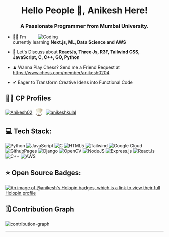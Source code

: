 <h1 align="center">Hello People 👋, Anikesh Here!</h1>

<h3 align="center">A Passionate Programmer from Mumbai University.</h3>
<img align="right" alt="Coding" width="400" src="https://media.giphy.com/media/XxMTS8OOwl59C/giphy.gif">



- 👨‍💻 I’m currently learning **Next.js, ML, Data Science and AWS**

- 💬 Let's Discuss about **ReactJs, Three Js, R3F, Tailwind CSS, JavaScript, C, C++, GO, Python**

- ♟ Wanna Play Chess? Send me a Friend Request at https://www.chess.com/member/anikesh0204

- ✔ Eager to Transform Creative Ideas into Functional Code


## 👨‍💻 CP Profiles
<a href="https://www.leetcode.com/anikeshkulal02" target="_blank"><img align="center" src="https://raw.githubusercontent.com/rahuldkjain/github-profile-readme-generator/master/src/images/icons/Social/leet-code.svg" alt="Anikesh02" height="30" width="40" /></a>
<a href="https://www.codechef.com/users/anikeshkulal" target="blank"><img align="center" title="CodeChef" src="https://github.com/iffatul-anon/iffatul-anon/blob/main/cc%20logo.png" alt="iffatulanon" height="30" width="35" /></a>
<a href="https://auth.geeksforgeeks.org/user/anikeshkulal" target="blank"><img align="center" src="https://raw.githubusercontent.com/rahuldkjain/github-profile-readme-generator/master/src/images/icons/Social/geeks-for-geeks.svg" alt="anikeshkulal" height="30" width="40" /></a>

## 💻 Tech Stack:
![Python](https://img.shields.io/badge/python-3670A0?style=for-the-badge&logo=python&logoColor=ffdd54) ![JavaScript](https://img.shields.io/badge/javascript-%23323330.svg?style=for-the-badge&logo=javascript&logoColor=%23F7DF1E) ![C](https://img.shields.io/badge/c-%2300599C.svg?style=for-the-badge&logo=c&logoColor=white) ![HTML5](https://img.shields.io/badge/html5-%23E34F26.svg?style=for-the-badge&logo=html5&logoColor=white) ![Tailwind](https://img.shields.io/badge/tailwindcss-0F172A?&logo=tailwindcss) ![Google Cloud](https://img.shields.io/badge/GoogleCloud-%234285F4.svg?style=for-the-badge&logo=google-cloud&logoColor=white) ![GithubPages](https://img.shields.io/badge/github%20pages-121013?style=for-the-badge&logo=github&logoColor=white) ![Django](https://img.shields.io/badge/django-%23092E20.svg?style=for-the-badge&logo=django&logoColor=white) ![OpenCV](https://img.shields.io/badge/opencv-%23white.svg?style=for-the-badge&logo=opencv&logoColor=white) ![NodeJS](https://img.shields.io/badge/node.js-6DA55F?style=for-the-badge&logo=node.js&logoColor=white) ![Express.js](https://img.shields.io/badge/express.js-%23404d59.svg?style=for-the-badge&logo=express&logoColor=%2361DAFB) ![ReactJs](https://img.shields.io/badge/react-%2320232a.svg?style=for-the-badge&logo=react&logoColor=%2361DAFB) ![C++](https://img.shields.io/badge/C++-00599C?style=flat-square&logo=C%2B%2B&logoColor=white) ![AWS](https://img.shields.io/badge/Amazon%20AWS-232F3E.svg?style=for-the-badge&logo=Amazon-AWS&logoColor=white)

## ⭐ Open Source Badges: 
[![An image of @anikesh's Holopin badges, which is a link to view their full Holopin profile](https://holopin.me/anikesh)](https://holopin.io/@anikesh)


## 🗓️ Contribution Graph
![contribution-graph](https://github-readme-activity-graph.vercel.app/graph?username=anikesh02&bg_color=12111d&color=ffffff&line=1055e0&point=00ff11&area=true&hide_border=true)


---
